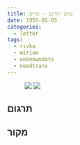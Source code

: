 ```yaml
---
title: טרם תורגם - מרים
date: 1955-05-05
categories:
  - letter
tags:
  - rivka
  - miriam
  - unknowndate
  - needtrans
---
```


<figure class="half">
    <a  href="/pupko-papers/assets/images/1955-05-05-miriam-another-unknown-date-1.jpg">
    <img src="/pupko-papers/assets/images/1955-05-05-miriam-another-unknown-date-1.jpg"></a>
    <a  href="/pupko-papers/assets/images/1955-05-05-miriam-another-unknown-date-2.jpg">
    <img src="/pupko-papers/assets/images/1955-05-05-miriam-another-unknown-date-2.jpg"></a>
</figure>

## תרגום

## מקור
